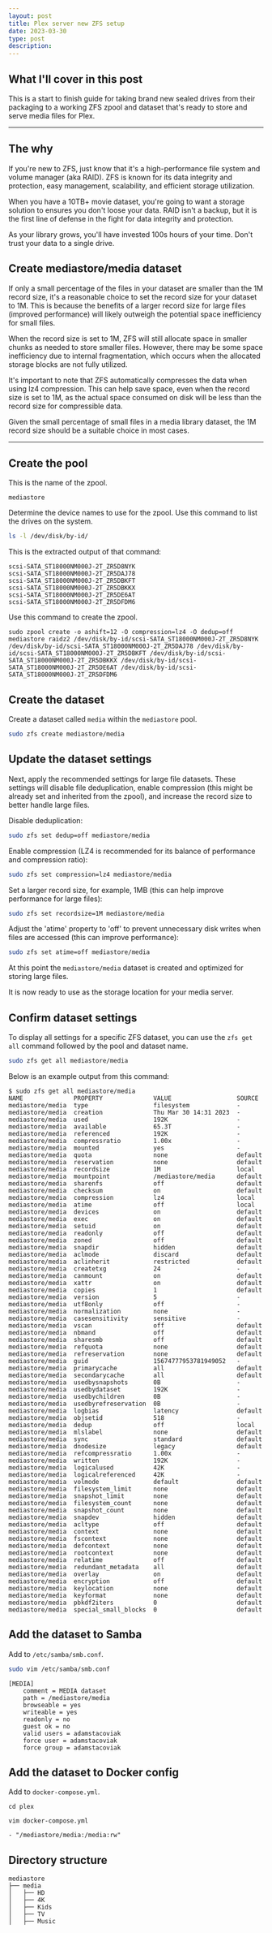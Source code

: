 ```yaml
---
layout: post
title: Plex server new ZFS setup
date: 2023-03-30
type: post
description: 
---
```


## What I'll cover in this post

This is a start to finish guide for taking brand new sealed drives from their packaging to a working ZFS zpool and dataset that's ready to store and serve media files for Plex.

---

## The why

If you're new to ZFS, just know that it's a high-performance file system and volume manager (aka RAID). ZFS is known for its data integrity and protection, easy management, scalability, and efficient storage utilization.

When you have a 10TB+ movie dataset, you're going to want a storage solution to ensures you don't loose your data. RAID isn't a backup, but it is the first line of defense in the fight for data integrity and protection.

As your library grows, you'll have invested 100s hours of your time. Don't trust your data to a single drive.

## Create mediastore/media dataset

If only a small percentage of the files in your dataset are smaller than the 1M record size, it's a reasonable choice to set the record size for your dataset to 1M. This is because the benefits of a larger record size for large files (improved performance) will likely outweigh the potential space inefficiency for small files.

When the record size is set to 1M, ZFS will still allocate space in smaller chunks as needed to store smaller files. However, there may be some space inefficiency due to internal fragmentation, which occurs when the allocated storage blocks are not fully utilized.

It's important to note that ZFS automatically compresses the data when using lz4 compression. This can help save space, even when the record size is set to 1M, as the actual space consumed on disk will be less than the record size for compressible data.

Given the small percentage of small files in a media library dataset, the 1M record size should be a suitable choice in most cases.

---

## Create the pool

This is the name of the zpool.

```
mediastore
```

Determine the device names to use for the zpool. Use this command to list the drives on the system.

```bash
ls -l /dev/disk/by-id/
```

This is the extracted output of that command:

```
scsi-SATA_ST18000NM000J-2T_ZR5D8NYK
scsi-SATA_ST18000NM000J-2T_ZR5DAJ78
scsi-SATA_ST18000NM000J-2T_ZR5DBKFT
scsi-SATA_ST18000NM000J-2T_ZR5DBKKX
scsi-SATA_ST18000NM000J-2T_ZR5DE6AT
scsi-SATA_ST18000NM000J-2T_ZR5DFDM6
```

Use this command to create the zpool.

```
sudo zpool create -o ashift=12 -O compression=lz4 -O dedup=off mediastore raidz2 /dev/disk/by-id/scsi-SATA_ST18000NM000J-2T_ZR5D8NYK /dev/disk/by-id/scsi-SATA_ST18000NM000J-2T_ZR5DAJ78 /dev/disk/by-id/scsi-SATA_ST18000NM000J-2T_ZR5DBKFT /dev/disk/by-id/scsi-SATA_ST18000NM000J-2T_ZR5DBKKX /dev/disk/by-id/scsi-SATA_ST18000NM000J-2T_ZR5DE6AT /dev/disk/by-id/scsi-SATA_ST18000NM000J-2T_ZR5DFDM6
```

## Create the dataset

Create a dataset called `media` within the `mediastore` pool.

```bash
sudo zfs create mediastore/media
```

## Update the dataset settings

Next, apply the recommended settings for large file datasets. These settings will disable file deduplication, enable compression (this might be already set and inherited from the zpool), and increase the record size to better handle large files.

Disable deduplication:

```bash
sudo zfs set dedup=off mediastore/media
```

Enable compression (LZ4 is recommended for its balance of performance and compression ratio):

```bash
sudo zfs set compression=lz4 mediastore/media
```

Set a larger record size, for example, 1MB (this can help improve performance for large files):

```bash
sudo zfs set recordsize=1M mediastore/media
```

Adjust the 'atime' property to 'off' to prevent unnecessary disk writes when files are accessed (this can improve performance):

```bash
sudo zfs set atime=off mediastore/media
```

At this point the `mediastore/media` dataset is created and optimized for storing large files.

It is now ready to use as the storage location for your media server.

## Confirm dataset settings

To display all settings for a specific ZFS dataset, you can use the `zfs get all` command followed by the pool and dataset name.

```bash
sudo zfs get all mediastore/media
```

Below is an example output from this command:

```
$ sudo zfs get all mediastore/media
NAME              PROPERTY              VALUE                  SOURCE
mediastore/media  type                  filesystem             -
mediastore/media  creation              Thu Mar 30 14:31 2023  -
mediastore/media  used                  192K                   -
mediastore/media  available             65.3T                  -
mediastore/media  referenced            192K                   -
mediastore/media  compressratio         1.00x                  -
mediastore/media  mounted               yes                    -
mediastore/media  quota                 none                   default
mediastore/media  reservation           none                   default
mediastore/media  recordsize            1M                     local
mediastore/media  mountpoint            /mediastore/media      default
mediastore/media  sharenfs              off                    default
mediastore/media  checksum              on                     default
mediastore/media  compression           lz4                    local
mediastore/media  atime                 off                    local
mediastore/media  devices               on                     default
mediastore/media  exec                  on                     default
mediastore/media  setuid                on                     default
mediastore/media  readonly              off                    default
mediastore/media  zoned                 off                    default
mediastore/media  snapdir               hidden                 default
mediastore/media  aclmode               discard                default
mediastore/media  aclinherit            restricted             default
mediastore/media  createtxg             24                     -
mediastore/media  canmount              on                     default
mediastore/media  xattr                 on                     default
mediastore/media  copies                1                      default
mediastore/media  version               5                      -
mediastore/media  utf8only              off                    -
mediastore/media  normalization         none                   -
mediastore/media  casesensitivity       sensitive              -
mediastore/media  vscan                 off                    default
mediastore/media  nbmand                off                    default
mediastore/media  sharesmb              off                    default
mediastore/media  refquota              none                   default
mediastore/media  refreservation        none                   default
mediastore/media  guid                  15674777953781949052   -
mediastore/media  primarycache          all                    default
mediastore/media  secondarycache        all                    default
mediastore/media  usedbysnapshots       0B                     -
mediastore/media  usedbydataset         192K                   -
mediastore/media  usedbychildren        0B                     -
mediastore/media  usedbyrefreservation  0B                     -
mediastore/media  logbias               latency                default
mediastore/media  objsetid              518                    -
mediastore/media  dedup                 off                    local
mediastore/media  mlslabel              none                   default
mediastore/media  sync                  standard               default
mediastore/media  dnodesize             legacy                 default
mediastore/media  refcompressratio      1.00x                  -
mediastore/media  written               192K                   -
mediastore/media  logicalused           42K                    -
mediastore/media  logicalreferenced     42K                    -
mediastore/media  volmode               default                default
mediastore/media  filesystem_limit      none                   default
mediastore/media  snapshot_limit        none                   default
mediastore/media  filesystem_count      none                   default
mediastore/media  snapshot_count        none                   default
mediastore/media  snapdev               hidden                 default
mediastore/media  acltype               off                    default
mediastore/media  context               none                   default
mediastore/media  fscontext             none                   default
mediastore/media  defcontext            none                   default
mediastore/media  rootcontext           none                   default
mediastore/media  relatime              off                    default
mediastore/media  redundant_metadata    all                    default
mediastore/media  overlay               on                     default
mediastore/media  encryption            off                    default
mediastore/media  keylocation           none                   default
mediastore/media  keyformat             none                   default
mediastore/media  pbkdf2iters           0                      default
mediastore/media  special_small_blocks  0                      default
```

## Add the dataset to Samba

Add to `/etc/samba/smb.conf`.

```bash
sudo vim /etc/samba/smb.conf
```

```
[MEDIA]
    comment = MEDIA dataset
    path = /mediastore/media
    browseable = yes
    writeable = yes
    readonly = no
    guest ok = no
    valid users = adamstacoviak
    force user = adamstacoviak
    force group = adamstacoviak
```

## Add the dataset to Docker config

Add to `docker-compose.yml`.

```
cd plex
```

```
vim docker-compose.yml
```

```
- "/mediastore/media:/media:rw"
```

## Directory structure

```
mediastore
├── media
│   ├── HD
│   ├── 4K
│   ├── Kids
│   ├── TV
│   ├── Music
```